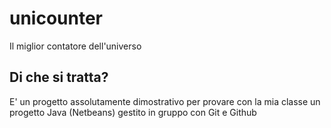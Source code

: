unicounter
==========

Il miglior contatore dell'universo


Di che si tratta?
-----------------

E' un progetto assolutamente dimostrativo per provare con la mia classe un progetto Java (Netbeans) gestito in gruppo con Git e Github

